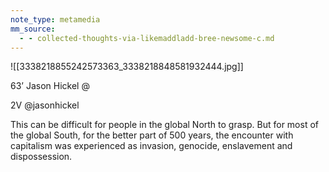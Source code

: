 ```yaml
---
note_type: metamedia
mm_source:
  - - collected-thoughts-via-likemaddladd-bree-newsome-c.md
---
```


![[3338218855242573363_3338218848581932444.jpg]]

63’ Jason Hickel @

2V @jasonhickel

This can be difficult for people in the
global North to grasp. But for most
of the global South, for the better
part of 500 years, the encounter
with capitalism was experienced as
invasion, genocide, enslavement and
dispossession.

